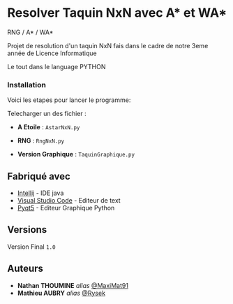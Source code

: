 # Resolver Taquin NxN avec A* et WA*
RNG / A* / WA* 

Projet de resolution d'un taquin NxN fais dans le cadre de notre 3eme année de Licence Informatique

Le tout dans le language PYTHON


### Installation

Voici les etapes pour lancer le programme:

 Telecharger un des fichier :
 
  - **A Etoile** : ``AstarNxN.py``
  
  - **RNG** : ``RngNxN.py``
  
  - **Version Graphique** : ``TaquinGraphique.py``


## Fabriqué avec

* [Intellij](https://www.jetbrains.com/fr-fr/) - IDE java
* [Visual Studio Code](https://code.visualstudio.com/) - Editeur de text
* [Pyqt5](https://pypi.org/project/PyQt5/) - Editeur Graphique Python



## Versions
Version Final ``1.0``


## Auteurs

* **Nathan THOUMINE** _alias_ [@MaxiMat91](https://github.com/DEICIDIA)
* **Mathieu AUBRY** _alias_ [@Rysek](https://github.com/rezatera854)
